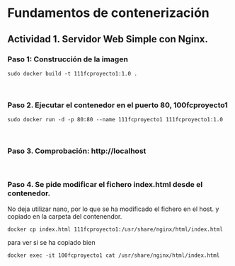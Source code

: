 # Fundamentos de contenerización


## Actividad 1. Servidor Web Simple con Nginx.


### Paso 1: Construcción de la imagen
```
sudo docker build -t 111fcproyecto1:1.0 .
```
 
### Paso 2. Ejecutar el contenedor en el puerto 80, 100fcproyecto1 
```
sudo docker run -d -p 80:80 --name 111fcproyecto1 111fcproyecto1:1.0
```
 
### Paso 3. Comprobación: http://localhost 

 
### Paso 4. Se pide modificar el fichero index.html desde el contenedor. 
No deja utilizar nano, por lo que se ha modificado el fichero en el host.
y copiado en la carpeta del contenendor.
```
docker cp index.html 111fcproyecto1:/usr/share/nginx/html/index.html

```
para ver si se ha copiado bien
```
docker exec -it 100fcproyecto1 cat /usr/share/nginx/html/index.html

```
